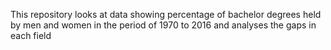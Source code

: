 This repository looks at data showing percentage of bachelor degrees held by men and women in the period of 1970 to 2016 and analyses the gaps in each field
